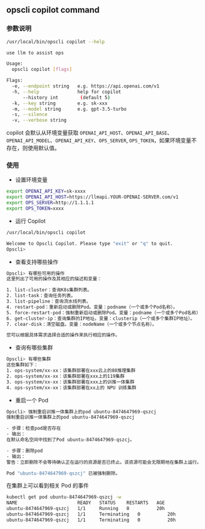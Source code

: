 ## opscli copilot command

### 参数说明

```bash
/usr/local/bin/opscli copilot --help

use llm to assist ops

Usage:
  opscli copilot [flags]

Flags:
  -e, --endpoint string   e.g. https://api.openai.com/v1
  -h, --help              help for copilot
      --history int        (default 5)
  -k, --key string        e.g. sk-xxx
  -m, --model string      e.g. gpt-3.5-turbo
  -s, --silence
  -v, --verbose string
```

copilot 会默认从环境变量获取 `OPENAI_API_HOST`、`OPENAI_API_BASE`、`OPENAI_API_MODEL`、`OPENAI_API_KEY`、`OPS_SERVER`, `OPS_TOKEN`，如果环境变量不存在，则使用默认值。

### 使用

- 设置环境变量

```bash
export OPENAI_API_KEY=sk-xxxx
export OPENAI_API_HOST=https://llmapi.YOUR-OPENAI-SERVER.com/v1
export OPS_SERVER=http://1.1.1.1
export OPS_TOKEN=xxxx
```

- 运行 Copilot

```bash
/usr/local/bin/opscli copilot

Welcome to Opscli Copilot. Please type "exit" or "q" to quit.
Opscli>
```

- 查看支持哪些操作

```bash
Opscli> 有哪些可用的操作
这里列出了可用的操作及其相应的描述和变量：

1. list-cluster：查询K8s集群列表。
2. list-task：查询任务列表。
3. list-pipeline：查询流水线列表。
4. restart-pod：重新启动或删除Pod。变量：podname（一个或多个Pod名称）。
5. force-restart-pod：强制重新启动或删除Pod。变量：podname（一个或多个Pod名称）。
6. get-cluster-ip：查询集群的IP地址。变量：clusterip（一个或多个集群IP地址）。
7. clear-disk：清空磁盘。变量：nodeName（一个或多个节点名称）。

您可以根据具体需求选择合适的操作来执行相应的操作。
```

- 查询有哪些集群

```bash
Opscli> 有哪些集群
这些集群如下：
1. ops-system/xx-xx：该集群部署在xxx云上的88推理集群
2. ops-system/xx-xx：该集群部署在xxx上的119集群
3. ops-system/xx-xx：该集群部署在xxx上的训推一体集群
4. ops-system/xx-xx：该集群部署在xx上的 NPU 训练集群
```

- 重启一个 Pod

```bash
Opscli> 强制重启训推一体集群上的pod ubuntu-8474647969-qszcj
强制重启训推一体集群上的pod ubuntu-8474647969-qszcj

- 步骤：检查pod是否存在
- 输出：
在默认命名空间中找到了Pod ubuntu-8474647969-qszcj。

- 步骤：删除pod
- 输出：
警告：立即删除不会等待确认正在运行的资源是否已终止。该资源可能会无限期地在集群上运行。

Pod "ubuntu-8474647969-qszcj" 已被强制删除。
```

在集群上可以看到相关 Pod 的事件

```bash
kubectl get pod ubuntu-8474647969-qszcj -w
NAME                      READY   STATUS    RESTARTS   AGE
ubuntu-8474647969-qszcj   1/1     Running   0          20h
ubuntu-8474647969-qszcj   1/1     Terminating   0          20h
ubuntu-8474647969-qszcj   1/1     Terminating   0          20h
```
